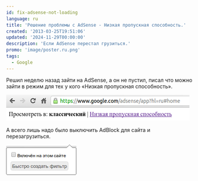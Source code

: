 ```yaml
---
id: fix-adsense-not-loading
language: ru
title: 'Решение проблемы с AdSense - Низкая пропускная способность.'
created: '2013-03-25T19:51:06'
updated: '2024-11-29T00:00:00'
description: 'Если AdSense перестал грузиться.'
promo: 'image/poster.ru.png'
tags:
  - Google
---
```


Решил неделю назад зайти на AdSense, а он не пустил, писал что можно зайти в
режим для тех у кого «Низкая пропускная способность».

![Низкая пропускная способность.](image/1.png)

А всего лишь надо было выключить AdBlock для сайта и перезагрузиться.

![Отключение AdBlock.](image/2.png)
